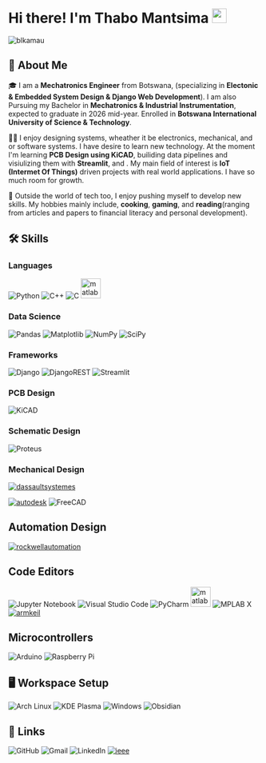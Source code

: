 # Hi there! I'm Thabo Mantsima <img src="https://media.giphy.com/media/hvRJCLFzcasrR4ia7z/giphy.gif" width="29px" height="29px">

<p align="left"> <img src="https://komarev.com/ghpvc/?username=blkamau&label=Profile%20views&color=0e75b6&style=flat" alt="blkamau" /> </p>

## 🚀 About Me

🎓 I am a **Mechatronics Engineer** from Botswana, (specializing in **Electonic & Embedded System Design & Django Web Development**). I am also Pursuing my Bachelor in **Mechatronics & Industrial Instrumentation**, expected to graduate in 2026 mid-year. Enrolled in **Botswana International University of Science & Technology**.

👨‍💻 I enjoy designing systems, wheather it be electronics, mechanical, and or software systems. I have desire to learn new technology. At the moment I'm learning **PCB Design using KiCAD**, builiding data pipelines and visiulizing them with **Streamlit**, and  . My main field of interest is **IoT (Intermet Of Things)** driven projects with real world applications. I have so much room for growth.

🎸 Outside the world of tech too, I enjoy pushing myself to develop new skills. My hobbies mainly include, **cooking**,  **gaming**, and **reading**(ranging from articles and papers to financial literacy and personal development). 

## 🛠️ Skills

### Languages

![Python](https://img.shields.io/badge/Python-3776AB?logo=python&logoColor=fff)
![C++](https://img.shields.io/badge/C++-%2300599C.svg?logo=c%2B%2B&logoColor=white)
![C](https://img.shields.io/badge/C-00599C?logo=c&logoColor=white)
<img src="https://upload.wikimedia.org/wikipedia/commons/2/21/Matlab_Logo.png" alt="matlab" width="40" height="40"/> </a>


### Data Science

![Pandas](https://img.shields.io/badge/Pandas-150458?logo=pandas&logoColor=fff)
![Matplotlib](https://custom-icon-badges.demolab.com/badge/Matplotlib-71D291?logo=matplotlib&logoColor=fff)
![NumPy](https://img.shields.io/badge/NumPy-4DABCF?logo=numpy&logoColor=fff)
![SciPy](https://img.shields.io/badge/SciPy-%230C55A5.svg?style=for-the-badge&logo=scipy&logoColor=%white&style=flat)


### Frameworks

![Django](https://img.shields.io/badge/Django-%23092E20.svg?logo=django&logoColor=white)
![DjangoREST](https://img.shields.io/badge/DJANGO-REST-ff1709?style=for-the-badge&logo=django&logoColor=white&color=ff1709&labelColor=gray&style=flat)
![Streamlit](https://img.shields.io/badge/Streamlit-%23FE4B4B.svg?style=for-the-badge&logo=streamlit&logoColor=white&style=flat)

### PCB Design

![KiCAD](https://img.shields.io/badge/KiCAD-%23314CB0.svg?style=for-the-badge&logo=KICAD&logoColor=white&style=flat)

### Schematic Design

![Proteus](https://img.shields.io/badge/Proteus-%23314CB0.svg?style=for-the-badge&logo=proteus&logoColor=white&style=flat)

### Mechanical Design
<a href='https://github.com/shivamkapasia0' target="_blank"><img alt='dassaultsystemes' src='https://img.shields.io/badge/SOLIDWORKS-100000?style=flat&logo=dassaultsystemes&logoColor=005386&labelColor=FFFFFF&color=FF0000'/></a>

<a href='https://github.com/shivamkapasia0' target="_blank"><img alt='autodesk' src='https://img.shields.io/badge/Fusion360-100000?style=flat&logo=autodesk&logoColor=000000&labelColor=FFFFFF&color=000000'/></a>
![FreeCAD](https://img.shields.io/badge/freecad-%23314CB0.svg?style=for-the-badge&logo=freecad&logoColor=white&style=flat)

## Automation Design
<a href='https://github.com/shivamkapasia0' target="_blank"><img alt='rockwellautomation' src='https://img.shields.io/badge/Fusion360-100000?style=flat&logo=rockwellautomation&logoColor=005386&labelColor=FFFFFF&color=FF6400'/></a>

## Code Editors
![Jupyter Notebook](https://img.shields.io/badge/jupyter-%23FA0F00.svg?style=for-the-badge&logo=jupyter&logoColor=white&style=flat)
![Visual Studio Code](https://img.shields.io/badge/Visual%20Studio%20Code-0078d7.svg?style=for-the-badge&logo=visual-studio-code&logoColor=white&style=flat)
![PyCharm](https://img.shields.io/badge/pycharm-143?style=for-the-badge&logo=pycharm&logoColor=black&color=black&labelColor=green&style=flat)
<img src="https://upload.wikimedia.org/wikipedia/commons/2/21/Matlab_Logo.png" alt="matlab" width="40" height="40"/> </a>
![MPLAB X](https://img.shields.io/badge/-MPLAB-000000?style=for-the-badge&logo=mplabx&logoColor=white&style=flat)
<a href='https://github.com/shivamkapasia0' target="_blank"><img alt='armkeil' src='https://img.shields.io/badge/Arm_Keil-100000?style=flat&logo=armkeil&logoColor=394049&labelColor=FFFFFF&color=258300'/></a>


## Microcontrollers
![Arduino](https://img.shields.io/badge/-Arduino-00979D?style=for-the-badge&logo=Arduino&logoColor=white&style=flat)
![Raspberry Pi](https://img.shields.io/badge/-Raspberry_Pi-C51A4A?style=for-the-badge&logo=Raspberry-Pi&style=flat)

## 🖥️ Workspace Setup
![Arch Linux](https://img.shields.io/badge/Arch%20Linux-1793D1?logo=arch-linux&logoColor=fff)
![KDE Plasma](https://img.shields.io/badge/KDE%20Plasma-1D99F3?logo=kdeplasma&logoColor=fff)
![Windows](https://custom-icon-badges.demolab.com/badge/Windows-0078D6?logo=windows11&logoColor=white)
![Obsidian](https://img.shields.io/badge/Obsidian-%23483699.svg?style=for-the-badge&logo=obsidian&logoColor=white&style=flat)


## 🔗 Links
![GitHub](https://img.shields.io/badge/GitHub-%23121011.svg?logo=github&logoColor=white)
![Gmail](https://img.shields.io/badge/Gmail-D14836?logo=gmail&logoColor=white)
![LinkedIn](https://custom-icon-badges.demolab.com/badge/LinkedIn-0A66C2?logo=linkedin-white&logoColor=fff)
<a href='https://github.com/shivamkapasia0' target="_blank"><img alt='ieee' src='https://img.shields.io/badge/IEEE-100000?style=flat&logo=ieee&logoColor=00629B&labelColor=FFFFFF&color=00629B'/></a>

